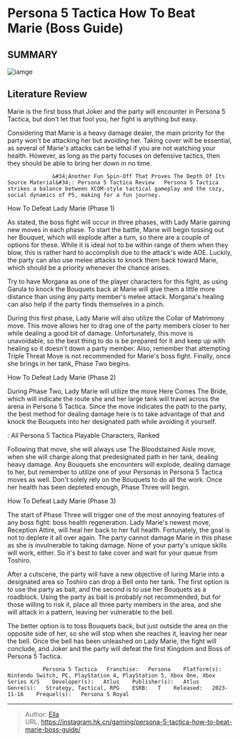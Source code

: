 # Persona 5 Tactica How To Beat Marie (Boss Guide)


## SUMMARY 

![iamge](https://static1.srcdn.com/wordpress/wp-content/uploads/2023/12/persona-5-tactica-how-to-beat-marie-boss-guide.jpg)

## Literature Review

Marie is the first boss that Joker and the party will encounter in Persona 5 Tactica, but don&#39;t let that fool you, her fight is anything but easy.





Considering that Marie is a heavy damage dealer, the main priority for the party won&#39;t be attacking her but avoiding her. Taking cover will be essential, as several of Marie&#39;s attacks can be lethal if you are not watching your health. However, as long as the party focuses on defensive tactics, then they should be able to bring her down in no time.




                  &#34;Another Fun Spin-Off That Proves The Depth Of Its Source Material&#34;: Persona 5 Tactica Review   Persona 5 Tactica strikes a balance between XCOM-style tactical gameplay and the cozy, social dynamics of P5, making for a fun journey.   


 How To Defeat Lady Marie (Phase 1) 
         

As stated, the boss fight will occur in three phases, with Lady Marie gaining new moves in each phase. To start the battle, Marie will begin tossing out her Bouquet, which will explode after a turn, so there are a couple of options for these. While it is ideal not to be within range of them when they blow, this is rather hard to accomplish due to the attack&#39;s wide AOE. Luckily, the party can also use melee attacks to knock them back toward Marie, which should be a priority whenever the chance arises.



Try to have Morgana as one of the player characters for this fight, as using Garula to knock the Bouquets back at Marie will give them a little more distance than using any party member&#39;s melee attack. Morgana&#39;s healing can also help if the party finds themselves in a pinch.







During this first phase, Lady Marie will also utilize the Collar of Matrimony move. This move allows her to drag one of the party members closer to her while dealing a good bit of damage. Unfortunately, this move is unavoidable, so the best thing to do is be prepared for it and keep up with healing so it doesn&#39;t down a party member. Also, remember that attempting Triple Threat Move is not recommended for Marie&#39;s boss fight. Finally, once she brings in her tank, Phase Two begins.



 How To Defeat Lady Marie (Phase 2) 
         

During Phase Two, Lady Marie will utilize the move Here Comes The Bride, which will indicate the route she and her large tank will travel across the arena in Persona 5 Tactica. Since the move indicates the path to the party, the best method for dealing damage here is to take advantage of that and knock the Bouquets into her designated path while avoiding it yourself.




 : All Persona 5 Tactica Playable Characters, Ranked

Following that move, she will always use The Bloodstained Aisle move, when she will charge along that predesignated path in her tank, dealing heavy damage. Any Bouquets she encounters will explode, dealing damage to her, but remember to utilize one of your Personas in Persona 5 Tactica moves as well. Don&#39;t solely rely on the Bouquets to do all the work. Once her health has been depleted enough, Phase Three will begin.



 How To Defeat Lady Marie (Phase 3) 
         

The start of Phase Three will trigger one of the most annoying features of any boss fight: boss health regeneration. Lady Marie&#39;s newest move, Reception Attire, will heal her back to her full health. Fortunately, the goal is not to deplete it all over again. The party cannot damage Marie in this phase as she is invulnerable to taking damage. None of your party&#39;s unique skills will work, either. So it&#39;s best to take cover and wait for your queue from Toshiro.




After a cutscene, the party will have a new objective of luring Marie into a designated area so Toshiro can drop a Bell onto her tank. The first option is to use the party as bait, and the second is to use her Bouquets as a roadblock. Using the party as bait is probably not recommended, but for those willing to risk it, place all three party members in the area, and she will attack in a pattern, leaving her vulnerable to the bell.

The better option is to toss Bouquets back, but just outside the area on the opposite side of her, so she will stop when she reaches it, leaving her near the bell. Once the bell has been unleashed on Lady Marie, the fight will conclude, and Joker and the party will defeat the first Kingdom and Boss of Persona 5 Tactica.

               Persona 5 Tactica   Franchise:   Persona    Platform(s):   Nintendo Switch, PC, PlayStation 4, PlayStation 5, Xbox One, Xbox Series X/S    Developer(s):   Atlus    Publisher(s):   Atlus    Genre(s):   Strategy, Tactical, RPG    ESRB:   T    Released:   2023-11-16    Prequel(s):   Persona 5 Royal      

---

> Author: [Ella](https://instagram.hk.cn/)  
> URL: https://instagram.hk.cn/gaming/persona-5-tactica-how-to-beat-marie-boss-guide/  

